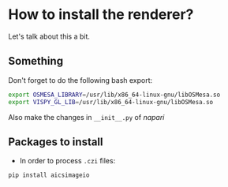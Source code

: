 
# How to install the renderer?

Let's talk about this a bit.

## Something

Don't forget to do the following bash export:

```bash
export OSMESA_LIBRARY=/usr/lib/x86_64-linux-gnu/libOSMesa.so
export VISPY_GL_LIB=/usr/lib/x86_64-linux-gnu/libOSMesa.so
```

Also make the changes in `__init__.py` of *napari*

## Packages to install

* In order to process `.czi` files:

```bash
pip install aicsimageio
```
